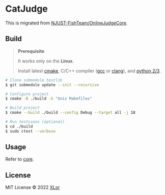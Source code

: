 # CatJudge

This is migrated from [NJUST-FishTeam/OnlineJudgeCore](https://github.com/NJUST-FishTeam/OnlineJudgeCore/tree/cat).

## Build

> **Prerequisite**
>
> It works only on the **Linux**.
>
> Install latest [cmake](https://cmake.org/), C/C++ compiler ([gcc](https://gcc.gnu.org/) or [clang](https://clang.llvm.org/)), and [python 2/3](https://www.python.org/).

```bash
# Clone submodule testlib
$ git submodule update --init --recursive

# Configure project
$ cmake -B ./build -G "Unix Makefiles"

# Build project
$ cmake --build ./build --config Debug --target all -j 18

# Run testcases (optional)
$ cd ./build
$ sudo ctest --verbose
```

## Usage

Refer to [core](./core/README.md).

## License

MIT License © 2022 [XLor](https://github.com/yjl9903)
